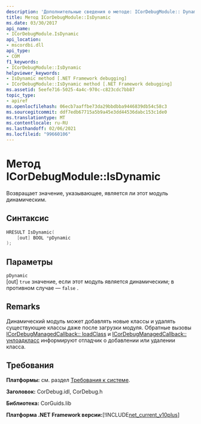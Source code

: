 ```yaml
---
description: 'Дополнительные сведения о методе: ICorDebugModule:: Dynamic'
title: Метод ICorDebugModule::IsDynamic
ms.date: 03/30/2017
api_name:
- ICorDebugModule.IsDynamic
api_location:
- mscordbi.dll
api_type:
- COM
f1_keywords:
- ICorDebugModule::IsDynamic
helpviewer_keywords:
- IsDynamic method [.NET Framework debugging]
- ICorDebugModule::IsDynamic method [.NET Framework debugging]
ms.assetid: 5eefe716-5025-4a4c-970c-c823cdc7bb87
topic_type:
- apiref
ms.openlocfilehash: 06ecb7aaffbe73da29bbdbba9446839db54c58c3
ms.sourcegitcommit: ddf7edb67715a5b9a45e3dd44536dabc153c1de0
ms.translationtype: MT
ms.contentlocale: ru-RU
ms.lasthandoff: 02/06/2021
ms.locfileid: "99660106"
---
```

# <a name="icordebugmoduleisdynamic-method"></a>Метод ICorDebugModule::IsDynamic

Возвращает значение, указывающее, является ли этот модуль динамическим.  
  
## <a name="syntax"></a>Синтаксис  
  
```cpp  
HRESULT IsDynamic(  
    [out] BOOL *pDynamic  
);  
```  
  
## <a name="parameters"></a>Параметры  

 `pDynamic`  
 [out] `true` значение, если этот модуль является динамическим; в противном случае — `false` .  
  
## <a name="remarks"></a>Remarks  

 Динамический модуль может добавлять новые классы и удалять существующие классы даже после загрузки модуля. Обратные вызовы [ICorDebugManagedCallback:: loadClass](icordebugmanagedcallback-loadclass-method.md) и [ICorDebugManagedCallback:: унлоадкласс](icordebugmanagedcallback-unloadclass-method.md) информируют отладчик о добавлении или удалении класса.  
  
## <a name="requirements"></a>Требования  

 **Платформы:** см. раздел [Требования к системе](../../get-started/system-requirements.md).  
  
 **Заголовок:** CorDebug.idl, CorDebug.h  
  
 **Библиотека:** CorGuids.lib  
  
 **Платформа .NET Framework версии:**[!INCLUDE[net_current_v10plus](../../../../includes/net-current-v10plus-md.md)]
